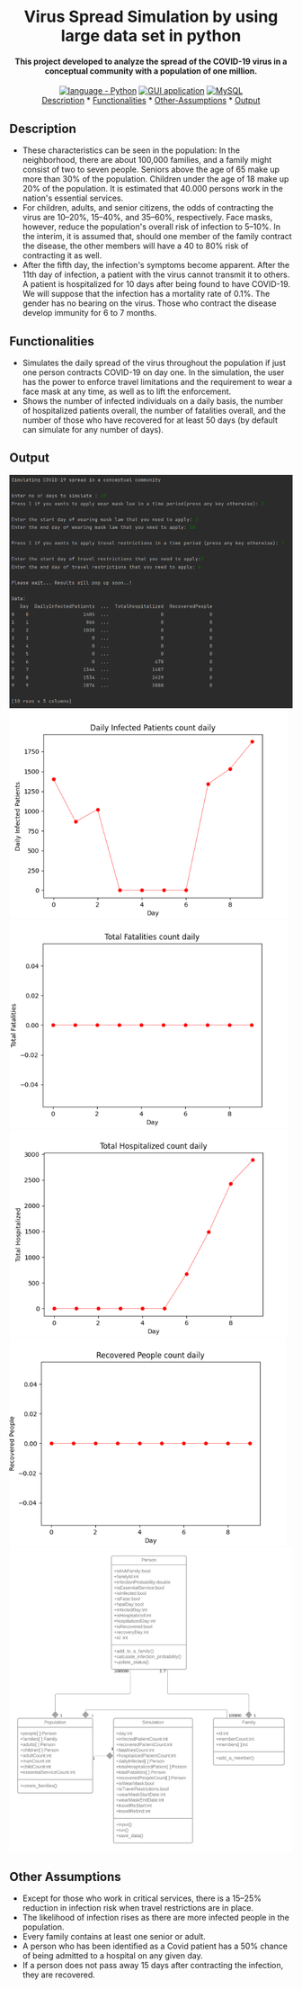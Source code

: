 

<h1 align="center">
  <br>
  Virus Spread Simulation by using large data set in python
  <br>
</h1>

<h4 align="center">This project developed to analyze the spread of the COVID-19 virus in a conceptual community with a population of one million.</h4>

<p align="center">
  <a href="https://"><img src="https://img.shields.io/badge/language-Python-2ea44f?logo=java" alt="language - Python"></a>
  <a href="https://"><img src="https://img.shields.io/badge/Libraries-Pandas,Matplotlib,Simulation-blue?logo=IDE" alt="GUI application"></a>
  <a href="https://"><img src="https://img.shields.io/badge/Dataset-csv_file-yellow?logo=IDE" alt="MySQL"></a>
  <br>
  <a href="#description">Description</a> *
  <a href="#functionalities">Functionalities</a> *
  <a href="#other-assumptions">Other-Assumptions</a> *
  <a href="#output">Output</a> 
</p>


## Description

- These characteristics can be seen in the population: In the neighborhood, there are about 100,000 families, and a family might consist of two to seven people. Seniors above the age of 65 make up more than 30% of the population. Children under the age of 18 make up 20% of the population. It is estimated that 40.000 persons work in the nation's essential services.
- For children, adults, and senior citizens, the odds of contracting the virus are 10–20%, 15–40%, and 35–60%, respectively. Face masks, however, reduce the population's overall risk of infection to 5–10%. In the interim, it is assumed that, should one member of the family contract the disease, the other members will have a 40 to 80% risk of contracting it as well.
- After the fifth day, the infection's symptoms become apparent. After the 11th day of infection, a patient with the virus cannot transmit it to others. A patient is hospitalized for 10 days after being found to have COVID-19. We will suppose that the infection has a mortality rate of 0.1%. The gender has no bearing on the virus. Those who contract the disease develop immunity for 6 to 7 months.

## Functionalities

- Simulates the daily spread of the virus throughout the population if just one person contracts COVID-19 on day one. In the simulation, the user has the power to enforce travel limitations and the requirement to wear a face mask at any time, as well as to lift the enforcement.
- Shows the number of infected individuals on a daily basis, the number of hospitalized patients overall, the number of fatalities overall, and the number of those who have recovered for at least 50 days (by default can simulate for any number of days).

## Output

![Screenshot](assets/1.png)
![Screenshot](assets/2.png)
![Screenshot](assets/3.png)
![Screenshot](assets/4.png)
![Screenshot](assets/5.png)
![Screenshot](assets/Class_Diagram.png)

## Other Assumptions

- Except for those who work in critical services, there is a 15–25% reduction in infection risk when travel restrictions are in place.
- The likelihood of infection rises as there are more infected people in the population.
- Every family contains at least one senior or adult.
- A person who has been identified as a Covid patient has a 50% chance of being admitted to a hospital on any given day.
- If a person does not pass away 15 days after contracting the infection, they are recovered.
